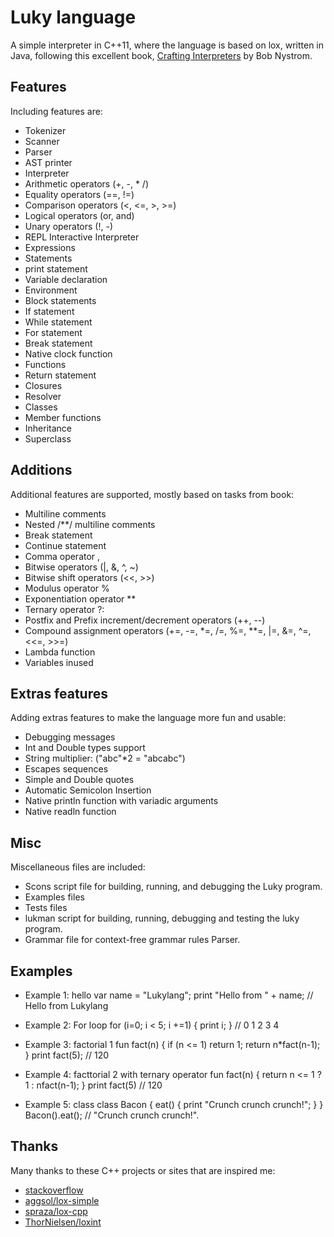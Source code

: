 # Luky language

A simple interpreter in C++11, where the language is based on  lox, written in
Java, following this excellent book, [Crafting Interpreters](http://craftinginterpreters.com/ "Crafting Interpreters") by Bob Nystrom. 
## Features
Including features are:

- Tokenizer
- Scanner
- Parser
- AST printer
- Interpreter
- Arithmetic operators (+, -, * /)
- Equality operators (==, !=)
- Comparison operators (<, <=, >, >=)
- Logical operators (or, and)
- Unary operators (!, -)
- REPL Interactive Interpreter
- Expressions
- Statements
- print statement
- Variable declaration
- Environment
- Block statements
- If statement
- While statement
- For statement
- Break statement
- Native clock function
- Functions
- Return statement
- Closures
- Resolver
- Classes
- Member functions
- Inheritance
- Superclass


## Additions 
Additional features are supported, mostly based on tasks from book:
- Multiline comments
- Nested /**/ multiline comments
- Break statement
- Continue statement
- Comma operator ,
- Bitwise operators (|, &, ^, ~)
- Bitwise shift operators (<<, >>)
- Modulus operator % 
- Exponentiation operator \*\*
- Ternary operator ?:
- Postfix and Prefix increment/decrement operators (++, --)
- Compound assignment operators (+=, -=, *=, /=, %=, **=, |=, &=, ^=, <<=, >>=)
- Lambda function
- Variables inused


## Extras features
Adding extras features to make the language more fun and usable:
- Debugging messages
- Int and Double types support
- String multiplier: ("abc"*2 = "abcabc")
- Escapes sequences
- Simple and Double quotes
- Automatic Semicolon Insertion
- Native println function with variadic arguments
- Native readln function

## Misc
Miscellaneous files are included:
- Scons script file for building, running, and debugging the Luky program.
- Examples files
- Tests files
- lukman script for building, running, debugging and testing the luky program.
- Grammar file for context-free grammar rules Parser.
## Examples 
- Example 1: hello
var name = "Lukylang";
print "Hello from " + name; // Hello from Lukylang

- Example 2: For loop
for (i=0; i < 5; i +=1) { print i; } // 0 1 2 3 4

- Example 3: factorial 1
fun fact(n) {
  if (n <= 1) return 1;
  return n*fact(n-1);
}
print fact(5); // 120

- Example 4: facttorial 2 with ternary operator
fun fact(n) {
  return n <= 1 ? 1 : nfact(n-1);
}
print fact(5) // 120

- Example 5: class
class Bacon {
  eat() {
    print "Crunch crunch crunch!";
  }
}
Bacon().eat(); // "Crunch crunch crunch!".


## Thanks
Many thanks to these C++ projects or sites that are inspired me:
- [stackoverflow](https://stackoverflow.com)
- [aggsol/lox-simple](https://gitlab.com/aggsol/lox-simple)
- [spraza/lox-cpp](https://github.com/spraza/lox-cpp)
- [ThorNielsen/loxint](https://github.com/ThorNielsen/loxint)

